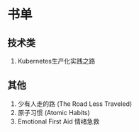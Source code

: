 # 书单

## 技术类
1. Kubernetes生产化实践之路

## 其他
1. 少有人走的路 (The Road Less Traveled) 
2. 原子习惯 (Atomic Habits)
3. Emotional First Aid 情绪急救

